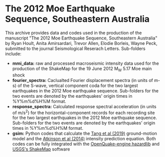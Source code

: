 # The 2012 Moe Earthquake Sequence, Southeastern Australia

This archive provides data and codes used in the production of the manuscript "The 2012 Moe Earthquake Sequence, Southeastern Australia" by Ryan Hoult, Anita Amirsardari, Trevor Allen, Elodie Borleis, Wayne Peck, submitted to the journal Seismological Reserach Letters.  Sub-folders include:

- **mmi_data:** raw and processed macroseismic intensity data used for the production of the ShakeMap for the 19 June 2012 M<sub>W</sub> 5.17 Moe main shock
- **fourier_spectra:** Caclualted Fourier displacement spectra (in units of m-s) of the S-wave, vertical component coda for the two largest earthquakes in the 2012 Moe earthquake sequence. Sub-folders for the two events are denoted by the earthquakes' origin times in %Y%m%d%H%M format.
- **response_spectra:** Calculated response spectral acceleration (in units of m/s<sup>2</sup>) for the horizontal-component records for each recording site for the two largest earthquakes in the 2012 Moe earthquake sequence. Sub-folders for the two events are denoted by the earthquakes' origin times in %Y%m%d%H%M format.
- **gsim:** Python codes that calculate the [Tang et al (2019)](https://www.mdpi.com/2076-3263/9/10/422/htm) ground-motion model and the [Atkinson et al (2014)](https://pubs.geoscienceworld.org/ssa/bssa/article/104/6/3084/332154/Intensity-Prediction-Equations-for-North) intensity prediction equation.  Both codes can be fully integrated with the [OpenQuake-engine hazardlib](https://github.com/gem/oq-engine/tree/master/openquake/hazardlib) and [USGS's ShakeMap](https://usgs.github.io/shakemap/) software
